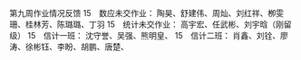 第九周作业情况反馈
15　数应未交作业：
陶昊、舒建伟、周灿、刘红祥、栁雯珊、桂林芳、陈璐璐、丁羽
15　统计未交作业：
高宇宏、任武彬、刘宇晗（刚留级）
15　信计一班：
沈守誉、吴强、熊明皇、
15　信计二班：
肖鑫、刘铨、廖涛、徐彬钰、李盼、胡鹏、唐楚、
